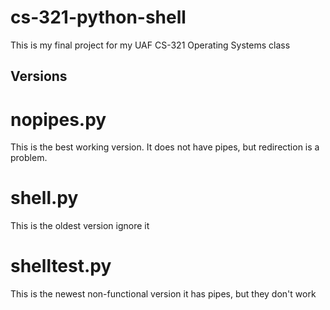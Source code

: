 # cs-321-python-shell

This is my final project for my UAF CS-321 Operating Systems class

## Versions  

# nopipes.py

This is the best working version. It does not have pipes, but redirection is a problem.

# shell.py

This is the oldest version ignore it

# shelltest.py

This is the newest non-functional version it has pipes, but they don't work
